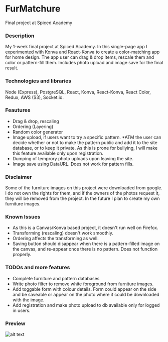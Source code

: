 # FurMatchure
Final project at Spiced Academy

### Description
My 1-week final project at Spiced Academy.
In this single-page app I experimented with Konva and React-Konva to create a color-matching app for home design.
The app user can drag & drop items, rescale them and color or pattern-fill them. Includes photo upload and image save for the final result.


### Technologies and libraries
Node (Express), PostgreSQL, React, Konva, React-Konva, React Color, Redux, AWS (S3), Socket.io.

### Feautures
* Drag & drop, rescaling
* Ordering (Layering)
* Random color generator
* Image upload, if users want to try a specific pattern. *ATM the user can decide whether or not to make the pattern public and add it to the site database, or to keep it private. As this is prone for bullying, I will make this feature available only upon registration.
* Dumping of temprory photo uploads upon leaving the site.
* Image save using DataURL. Does not work for pattern fills.

### Disclaimer
Some of the furniture images on this project were downloaded from google. 
I do not own the rights for them, and if the owners of the photos request it, they will be removed from the project.
In the future I plan to create my own furniture images.

### Known Issues
* As this is a Canvas/Konva based project, it doesn't run well on Firefox.
* Transforming (rescaling) doesn't work smoothly.
* Ordering affects the transforming as well.
* Saving button should disappear when there is a pattern-filled image on the canvas, and re-appear once there is no pattern. Does not function properly.

### TODOs and more features
* Complete furniture and pattern databases
* Write photo filter to remove white foreground from furniture images.
* Add toggable form with colour details. Form could appear on the side and be saveable or appear on the photo where it could be downloaded with the image.
* Add registration and make photo upload to db available only for logged in users.


### Preview
![alt text](https://github.com/MichalFrontEnd/FurMatchure/blob/master/public/FurMatchure%20Preview.gif "FurMatchure Preview Gif")
